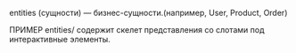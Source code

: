 entities (сущности) — бизнес-сущности.(например, User, Product, Order)

ПРИМЕР
entities/ содержит скелет представления со слотами под интерактивные элементы.
